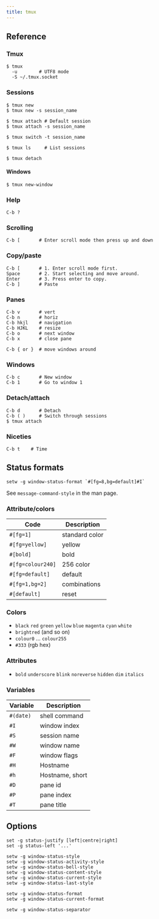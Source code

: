 ```yaml
---
title: tmux
---
```


## Reference

<!-- {.three-column} -->

### Tmux

```
$ tmux
  -u        # UTF8 mode
  -S ~/.tmux.socket
```

### Sessions

```
$ tmux new
$ tmux new -s session_name

$ tmux attach # Default session
$ tmux attach -s session_name

$ tmux switch -t session_name

$ tmux ls     # List sessions

$ tmux detach
```

#### Windows

```
$ tmux new-window
```

### Help

```
C-b ?
```

### Scrolling

```
C-b [       # Enter scroll mode then press up and down
```

### Copy/paste

```
C-b [       # 1. Enter scroll mode first.
Space       # 2. Start selecting and move around.
Enter       # 3. Press enter to copy.
C-b ]       # Paste
```

### Panes

```
C-b v       # vert
C-b n       # horiz
C-b hkjl    # navigation
C-b HJKL    # resize
C-b o       # next window
C-b x       # close pane
```

```
C-b { or }  # move windows around
```

### Windows

```
C-b c       # New window
C-b 1       # Go to window 1
```

### Detach/attach

```
C-b d       # Detach
C-b ( )     # Switch through sessions
$ tmux attach
```

### Niceties

```
C-b t    # Time
```

## Status formats

```
setw -g window-status-format `#[fg=8,bg=default]#I`
```

See `message-command-style` in the man page.

### Attribute/colors

| Code              | Description    |
| ----------------- | -------------- |
| `#[fg=1]`         | standard color |
| `#[fg=yellow]`    | yellow         |
| `#[bold]`         | bold           |
| `#[fg=colour240]` | 256 color      |
| `#[fg=default]`   | default        |
| `#[fg=1,bg=2]`    | combinations   |
| `#[default]`      | reset          |

### Colors

- `black` `red` `green` `yellow` `blue` `magenta` `cyan` `white`
- `brightred` (and so on)
- `colour0` ... `colour255`
- `#333` (rgb hex)

### Attributes

- `bold` `underscore` `blink` `noreverse` `hidden` `dim` `italics`

### Variables

| Variable  | Description     |
| --------- | --------------- |
| `#(date)` | shell command   |
| `#I`      | window index    |
| `#S`      | session name    |
| `#W`      | window name     |
| `#F`      | window flags    |
| `#H`      | Hostname        |
| `#h`      | Hostname, short |
| `#D`      | pane id         |
| `#P`      | pane index      |
| `#T`      | pane title      |

## Options

```
set -g status-justify [left|centre|right]
set -g status-left '...'
```

```
setw -g window-status-style
setw -g window-status-activity-style
setw -g window-status-bell-style
setw -g window-status-content-style
setw -g window-status-current-style
setw -g window-status-last-style
```

```
setw -g window-status-format
setw -g window-status-current-format
```

```
setw -g window-status-separator
```
